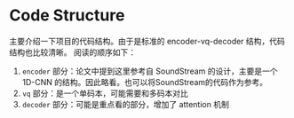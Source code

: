 # Code Structure

主要介绍一下项目的代码结构。由于是标准的 encoder-vq-decoder 结构，代码结构也比较清晰。
阅读的顺序如下：

1. `encoder` 部分：论文中提到这里参考自 SoundStream 的设计，主要是一个 1D-CNN 的结构。因此略看。也可以将SoundStream的代码作为参考。
2. `vq` 部分：是一个单码本，可能需要和多码本对比
3. `decoder` 部分：可能是重点看的部分，增加了 attention 机制

